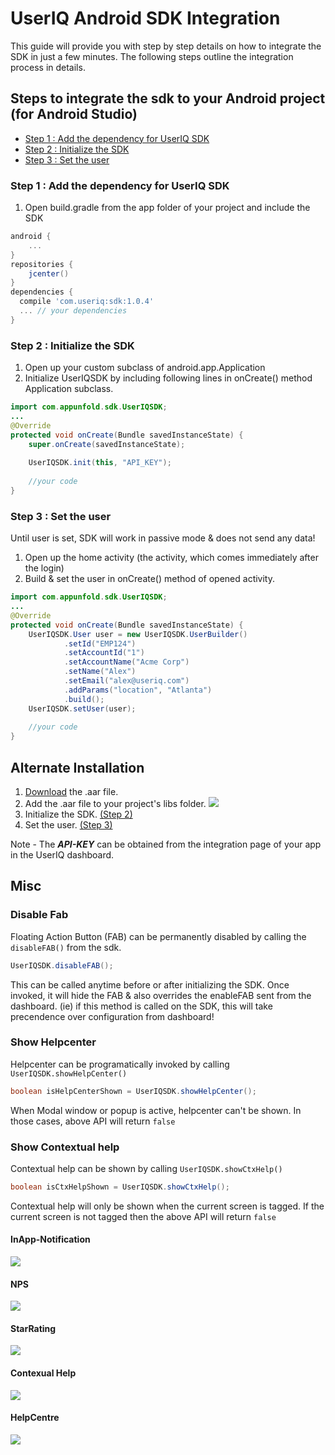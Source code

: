 # UserIQ Android SDK Integration

This guide will provide you with step by step details on how to integrate the SDK in just a few minutes. The following steps outline the integration process in details.

## Steps to integrate the sdk to your Android project (for Android Studio)

- [Step 1 : Add the dependency for UserIQ SDK](#step-1--add-the-dependency-for-useriq-sdk)
- [Step 2 : Initialize the SDK](#step-2--initialize-the-sdk)
- [Step 3 : Set the user](#step-3--set-the-user)

### Step 1 : Add the dependency for UserIQ SDK

1. Open build.gradle from the app folder of your project and include the SDK

```groovy
android {
    ...
}
repositories {
    jcenter()
}
dependencies {
  compile 'com.useriq:sdk:1.0.4'
  ... // your dependencies
}
```

### Step 2 : Initialize the SDK 

1. Open up your custom subclass of android.app.Application
2. Initialize UserIQSDK by including following lines in onCreate() method Application subclass.

```java
import com.appunfold.sdk.UserIQSDK;
...
@Override
protected void onCreate(Bundle savedInstanceState) {
    super.onCreate(savedInstanceState);
    
    UserIQSDK.init(this, "API_KEY");
    
    //your code
}
```

### Step 3 : Set the user

Until user is set, SDK will work in passive mode & does not send any data!
1. Open up the home activity (the activity, which comes immediately after the login)
2. Build & set the user in onCreate() method of opened activity.

```java
import com.appunfold.sdk.UserIQSDK;
...
@Override
protected void onCreate(Bundle savedInstanceState) {
    UserIQSDK.User user = new UserIQSDK.UserBuilder()
            .setId("EMP124")
            .setAccountId("1")
            .setAccountName("Acme Corp")
            .setName("Alex")
            .setEmail("alex@useriq.com")
            .addParams("location", "Atlanta")
            .build();
    UserIQSDK.setUser(user);
          
    //your code
}
```

## Alternate Installation

1. [Download](https://github.com/useriq-com/android-sdk/tree/master/SDK) the .aar file.
2. Add the .aar file to your project's libs folder. 
    ![](images/libs_location.png)
3. Initialize the SDK. [(Step 2)](#step-2--initialize-the-sdk)
4. Set the user. [(Step 3)](#step-3--set-the-user)

Note - The **_API-KEY_** can be obtained from the integration page of your app in the UserIQ dashboard.

## Misc

### Disable Fab
Floating Action Button (FAB) can be permanently disabled by calling the `disableFAB()` from the sdk. 

```java
UserIQSDK.disableFAB();
```
This can be called anytime before or after initializing the SDK. Once invoked, it will hide the FAB & also
overrides the enableFAB sent from the dashboard. (ie) if this method is called on the SDK, this will take precendence over
configuration from dashboard!

### Show Helpcenter

Helpcenter can be programatically invoked by calling `UserIQSDK.showHelpCenter()`

```java
boolean isHelpCenterShown = UserIQSDK.showHelpCenter();
```

When Modal window or popup is active, helpcenter can't be shown. In those cases, above API will return `false`

### Show Contextual help
Contextual help can be shown by calling `UserIQSDK.showCtxHelp()`

```java
boolean isCtxHelpShown = UserIQSDK.showCtxHelp();
```

Contextual help will only be shown when the current screen is tagged. If the current screen is not tagged then the above API will return `false`

#### InApp-Notification
![](images/inapp-default.gif)

#### NPS
![](images/nps.gif)

#### StarRating
![](images/star.gif)

#### Contexual Help
![](images/ctxHelp.gif)

#### HelpCentre
![](images/helpcenter.gif)
